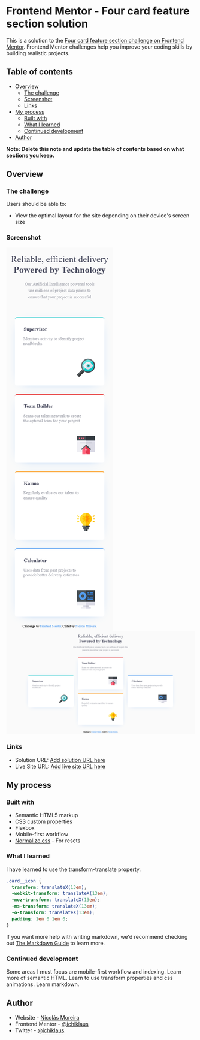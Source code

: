 # Frontend Mentor - Four card feature section solution

This is a solution to the [Four card feature section challenge on Frontend Mentor](https://www.frontendmentor.io/challenges/four-card-feature-section-weK1eFYK). Frontend Mentor challenges help you improve your coding skills by building realistic projects. 

## Table of contents

- [Overview](#overview)
  - [The challenge](#the-challenge)
  - [Screenshot](#screenshot)
  - [Links](#links)
- [My process](#my-process)
  - [Built with](#built-with)
  - [What I learned](#what-i-learned)
  - [Continued development](#continued-development)
- [Author](#author)

**Note: Delete this note and update the table of contents based on what sections you keep.**

## Overview

### The challenge

Users should be able to:

- View the optimal layout for the site depending on their device's screen size

### Screenshot

<img align="center" src="./Screenshot-mobile.png">
<img align="center" src="./Screenshot-desktop.png">

### Links

- Solution URL: [Add solution URL here](https://github.com/ichiklaus/fem-ft-section)
- Live Site URL: [Add live site URL here](https://ichiklaus-fem-ft-section.netlify.app/)

## My process

### Built with

- Semantic HTML5 markup
- CSS custom properties
- Flexbox
- Mobile-first workflow
- [Normalize.css](https://necolas.github.io/normalize.css/) - For resets

### What I learned

I have learned to use the transform-translate property.
```css
.card__icon {
  transform: translateX(13em);
  -webkit-transform: translateX(13em);
  -moz-transform: translateX(13em);
  -ms-transform: translateX(13em);
  -o-transform: translateX(13em);
  padding: 1em 0 1em 0;
}
```

If you want more help with writing markdown, we'd recommend checking out [The Markdown Guide](https://www.markdownguide.org/) to learn more.

### Continued development

Some areas I must focus are mobile-first workflow and indexing. Learn more of semantic HTML. Learn to use transform properties and css animations. Learn markdown.

## Author

- Website - [Nicolás Moreira](https://github.com/ichiklaus)
- Frontend Mentor - [@ichiklaus](https://www.frontendmentor.io/profile/ichiklaus)
- Twitter - [@ichiklaus](https://www.twitter.com/ichiklaus)